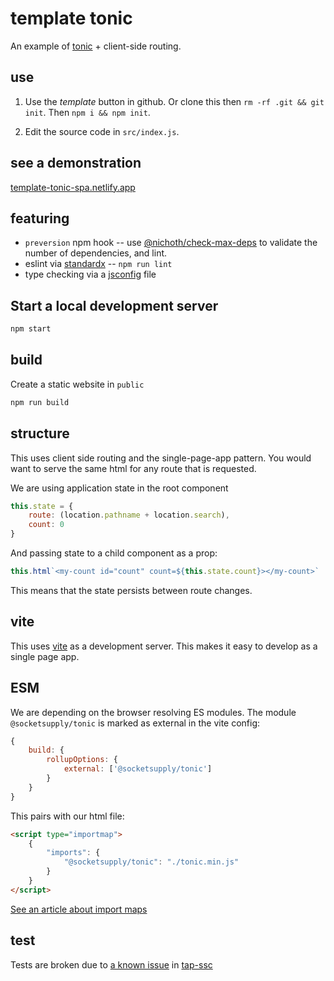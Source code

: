 # template tonic
An example of [tonic](https://tonicframework.dev/) + client-side routing.

## use
1. Use the *template* button in github. Or clone this then `rm -rf .git && git init`. Then `npm i && npm init`.

2. Edit the source code in `src/index.js`.

## see a demonstration
[template-tonic-spa.netlify.app](https://template-tonic-spa.netlify.app/)

## featuring
* `preversion` npm hook -- use [@nichoth/check-max-deps](https://github.com/nichoth/check-max-deps) to validate the number of dependencies, and lint.
* eslint via [standardx](https://www.npmjs.com/package/standardx) -- `npm run lint`
* type checking via a [jsconfig](https://code.visualstudio.com/docs/languages/jsconfig) file

## Start a local development server
```bash
npm start
```

## build
Create a static website in `public`

```bash
npm run build
```

## structure
This uses client side routing and the single-page-app pattern. You would want to serve the same html for any route that is requested. 

We are using application state in the root component
```js
this.state = {
    route: (location.pathname + location.search),
    count: 0
}
```

And passing state to a child component as a prop:
```js
this.html`<my-count id="count" count=${this.state.count}></my-count>`
```

This means that the state persists between route changes.

## vite
This uses [vite](https://vitejs.dev/) as a development server. This makes it easy to develop as a single page app.

## ESM
We are depending on the browser resolving ES modules. The module `@socketsupply/tonic` is marked as external in the vite config:

```js
{
    build: {
        rollupOptions: {
            external: ['@socketsupply/tonic']
        }
    }
}
```

This pairs with our html file:
```html
<script type="importmap">
    {
        "imports": {
            "@socketsupply/tonic": "./tonic.min.js"
        }
    }
</script>
```

[See an article about import maps](https://www.honeybadger.io/blog/import-maps/) 

## test
Tests are broken due to [a known issue](https://github.com/nichoth/tap-ssc/issues/9) in [tap-ssc](https://github.com/nichoth/tap-ssc)
